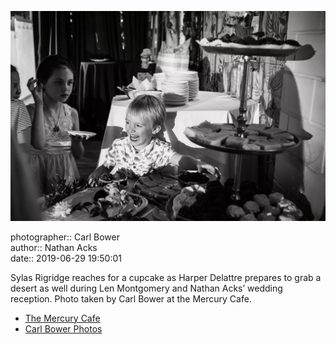 ![Sylas Rigridge reaches for a cupcake](assets/2019-06-29-set-3-the-reception-65.webp)

photographer:: Carl Bower  
author:: Nathan Acks  
date:: 2019-06-29 19:50:01

Sylas Rigridge reaches for a cupcake as Harper Delattre prepares to grab a desert as well during Len Montgomery and Nathan Acks’ wedding reception. Photo taken by Carl Bower at the Mercury Cafe.

* [The Mercury Cafe](http://mercurycafe.com)
* [Carl Bower Photos](https://carlbowerphotos.com)
